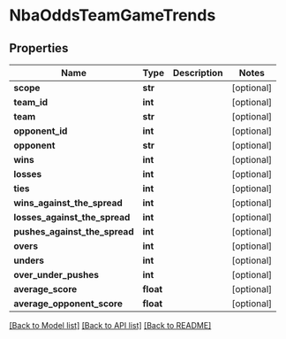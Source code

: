 # NbaOddsTeamGameTrends

## Properties
Name | Type | Description | Notes
------------ | ------------- | ------------- | -------------
**scope** | **str** |  | [optional] 
**team_id** | **int** |  | [optional] 
**team** | **str** |  | [optional] 
**opponent_id** | **int** |  | [optional] 
**opponent** | **str** |  | [optional] 
**wins** | **int** |  | [optional] 
**losses** | **int** |  | [optional] 
**ties** | **int** |  | [optional] 
**wins_against_the_spread** | **int** |  | [optional] 
**losses_against_the_spread** | **int** |  | [optional] 
**pushes_against_the_spread** | **int** |  | [optional] 
**overs** | **int** |  | [optional] 
**unders** | **int** |  | [optional] 
**over_under_pushes** | **int** |  | [optional] 
**average_score** | **float** |  | [optional] 
**average_opponent_score** | **float** |  | [optional] 

[[Back to Model list]](../README.md#documentation-for-models) [[Back to API list]](../README.md#documentation-for-api-endpoints) [[Back to README]](../README.md)

